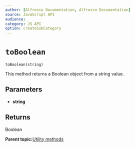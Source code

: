 ```yaml
---
author: [Alfresco Documentation, Alfresco Documentation]
source: JavaScript API
audience: 
category: JS API
option: createSubCategory
---
```


# ``toBoolean``

``toBoolean(string)``

This method returns a Boolean object from a string value.

## Parameters

-   **string**

## Returns

Boolean

**Parent topic:**[Utility methods](../references/API-JS-Utility.md)

